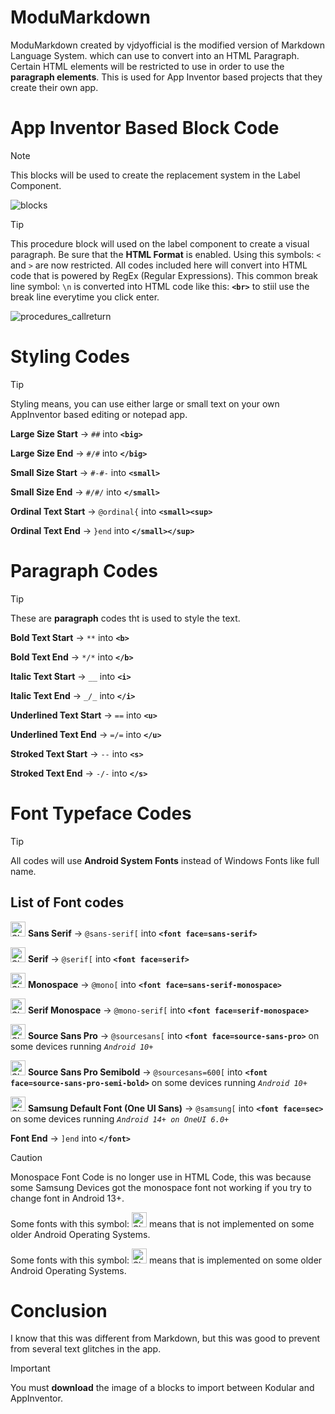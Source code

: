 # ModuMarkdown
ModuMarkdown created by vjdyofficial is the modified version of Markdown Language System. which can use to convert into an HTML Paragraph. Certain HTML elements will be restricted to use in order to use the **paragraph elements**. This is used for App Inventor based projects that they create their own app.

# App Inventor Based Block Code
> [!NOTE]
> This blocks will be used to create the replacement system in the Label Component.
> 
> ![blocks](https://github.com/vjdyofficial/vjdyofficial/assets/136038916/eb15dbc8-df3e-4c48-9b41-95ebc5a0adf3)

> [!TIP]
> This procedure block will used on the label component to create a visual paragraph. Be sure that the **HTML Format** is enabled. Using this symbols: `<` and `>` are now restricted. All codes included here will convert into HTML code that is powered by RegEx (Regular Expressions). This common break line symbol: `\n` is converted into HTML code like this: **`<br>`** to stiil use the break line everytime you click enter.
> 
> ![procedures_callreturn](https://github.com/vjdyofficial/vjdyofficial/assets/136038916/c9ebb3d3-ac52-4463-8ab6-f806bf6ec153)

# Styling Codes
> [!TIP]
> Styling means, you can use either large or small text on your own AppInventor based editing or notepad app.

**Large Size Start** → `##` into **`<big>`**

**Large Size End** → `#/#` into **`</big>`**

**Small Size Start** → `#-#-` into **`<small>`**

**Small Size End** → `#/#/` into **`</small>`**

**Ordinal Text Start** → `@ordinal{` into **`<small><sup>`**

**Ordinal Text End** → `}end` into **`</small></sup>`**


# Paragraph Codes
> [!TIP]
> These are **paragraph** codes tht is used to style the text.

**Bold Text Start** → `**` into **`<b>`**

**Bold Text End** → `*/*` into **`</b>`**

**Italic Text Start** → `__` into **`<i>`**

**Italic Text End** → `_/_` into **`</i>`**

**Underlined Text Start** → `==` into **`<u>`**

**Underlined Text End** → `=/=` into **`</u>`**

**Stroked Text Start** → `--` into **`<s>`**

**Stroked Text End** → `-/-` into **`</s>`**


# Font Typeface Codes
> [!TIP]
> All codes will use **Android System Fonts** instead of Windows Fonts like full name.

## List of Font codes

<picture><source width="24px" height="24px" media="(prefers-color-scheme: dark)" srcset="https://github.com/vjdyofficial/vjdyofficial/assets/136038916/3d6f31f0-4083-48f4-9f43-34be3f103bad"><source width="24px" height="24px"  media="(prefers-color-scheme: light)" srcset="https://github.com/vjdyofficial/vjdyofficial/assets/136038916/06b22c6a-7201-4673-936b-3ee615c320a4"><img width="24px" height="24px" alt="Shows the representing icons in Material Symbols." src="https://github.com/vjdyofficial/vjdyofficial/assets/136038916/3d6f31f0-4083-48f4-9f43-34be3f103bad"></picture> **Sans Serif** → `@sans-serif[` into **`<font face=sans-serif>`**

<picture><source width="24px" height="24px" media="(prefers-color-scheme: dark)" srcset="https://github.com/vjdyofficial/vjdyofficial/assets/136038916/3d6f31f0-4083-48f4-9f43-34be3f103bad"><source width="24px" height="24px"  media="(prefers-color-scheme: light)" srcset="https://github.com/vjdyofficial/vjdyofficial/assets/136038916/06b22c6a-7201-4673-936b-3ee615c320a4"><img width="24px" height="24px" alt="Shows the representing icons in Material Symbols." src="https://github.com/vjdyofficial/vjdyofficial/assets/136038916/3d6f31f0-4083-48f4-9f43-34be3f103bad"></picture> **Serif** → `@serif[` into **`<font face=serif>`**

<picture><source width="24px" height="24px" media="(prefers-color-scheme: dark)" srcset="https://github.com/vjdyofficial/vjdyofficial/assets/136038916/3d6f31f0-4083-48f4-9f43-34be3f103bad"><source width="24px" height="24px"  media="(prefers-color-scheme: light)" srcset="https://github.com/vjdyofficial/vjdyofficial/assets/136038916/06b22c6a-7201-4673-936b-3ee615c320a4"><img width="24px" height="24px" alt="Shows the representing icons in Material Symbols." src="https://github.com/vjdyofficial/vjdyofficial/assets/136038916/3d6f31f0-4083-48f4-9f43-34be3f103bad"></picture> **Monospace** → `@mono[` into **`<font face=sans-serif-monospace>`**

<picture><source width="24px" height="24px" media="(prefers-color-scheme: dark)" srcset="https://github.com/vjdyofficial/vjdyofficial/assets/136038916/3d6f31f0-4083-48f4-9f43-34be3f103bad"><source width="24px" height="24px"  media="(prefers-color-scheme: light)" srcset="https://github.com/vjdyofficial/vjdyofficial/assets/136038916/06b22c6a-7201-4673-936b-3ee615c320a4"><img width="24px" height="24px" alt="Shows the representing icons in Material Symbols." src="https://github.com/vjdyofficial/vjdyofficial/assets/136038916/3d6f31f0-4083-48f4-9f43-34be3f103bad"></picture> **Serif Monospace** → `@mono-serif[` into **`<font face=serif-monospace>`**

<picture><source width="24px" height="24px" media="(prefers-color-scheme: dark)" srcset="https://github.com/vjdyofficial/vjdyofficial/assets/136038916/7764c7a0-8b95-4fc5-ba39-e3265ed7420b"><source width="24px" height="24px"  media="(prefers-color-scheme: light)" srcset="https://github.com/vjdyofficial/vjdyofficial/assets/136038916/308ddaf7-9204-4f8a-a7a9-2dacf43b035c"><img width="24px" height="24px" alt="Shows the representing icons in Material Symbols." src="https://github.com/vjdyofficial/vjdyofficial/assets/136038916/7764c7a0-8b95-4fc5-ba39-e3265ed7420b"></picture> **Source Sans Pro** → `@sourcesans[` into **`<font face=source-sans-pro>`** on some devices running _`Android 10+`_

<picture><source width="24px" height="24px" media="(prefers-color-scheme: dark)" srcset="https://github.com/vjdyofficial/vjdyofficial/assets/136038916/7764c7a0-8b95-4fc5-ba39-e3265ed7420b"><source width="24px" height="24px"  media="(prefers-color-scheme: light)" srcset="https://github.com/vjdyofficial/vjdyofficial/assets/136038916/308ddaf7-9204-4f8a-a7a9-2dacf43b035c"><img width="24px" height="24px" alt="Shows the representing icons in Material Symbols." src="https://github.com/vjdyofficial/vjdyofficial/assets/136038916/7764c7a0-8b95-4fc5-ba39-e3265ed7420b"></picture> **Source Sans Pro Semibold** → `@sourcesans=600[` into **`<font face=source-sans-pro-semi-bold>`** on some devices running _`Android 10+`_ 

<picture><source width="24px" height="24px" media="(prefers-color-scheme: dark)" srcset="https://github.com/vjdyofficial/vjdyofficial/assets/136038916/7764c7a0-8b95-4fc5-ba39-e3265ed7420b"><source width="24px" height="24px"  media="(prefers-color-scheme: light)" srcset="https://github.com/vjdyofficial/vjdyofficial/assets/136038916/308ddaf7-9204-4f8a-a7a9-2dacf43b035c"><img width="24px" height="24px" alt="Shows the representing icons in Material Symbols." src="https://github.com/vjdyofficial/vjdyofficial/assets/136038916/7764c7a0-8b95-4fc5-ba39-e3265ed7420b"></picture> **Samsung Default Font (One UI Sans)** → `@samsung[` into **`<font face=sec>`** on some devices running _`Android 14+ on OneUI 6.0+`_ 

**Font End** → `]end` into **`</font>`**

> [!CAUTION]
> Monospace Font Code is no longer use in HTML Code, this was because some Samsung Devices got the monospace font not working if you try to change font in Android 13+.

Some fonts with this symbol: <picture><source width="24px" height="24px" media="(prefers-color-scheme: dark)" srcset="https://github.com/vjdyofficial/vjdyofficial/assets/136038916/7764c7a0-8b95-4fc5-ba39-e3265ed7420b"><source width="24px" height="24px"  media="(prefers-color-scheme: light)" srcset="https://github.com/vjdyofficial/vjdyofficial/assets/136038916/308ddaf7-9204-4f8a-a7a9-2dacf43b035c"><img width="24px" height="24px" alt="Shows the representing icons in Material Symbols." src="https://github.com/vjdyofficial/vjdyofficial/assets/136038916/7764c7a0-8b95-4fc5-ba39-e3265ed7420b"></picture> means that is not implemented on some older Android Operating Systems.

Some fonts with this symbol: <picture><source width="24px" height="24px" media="(prefers-color-scheme: dark)" srcset="https://github.com/vjdyofficial/vjdyofficial/assets/136038916/3d6f31f0-4083-48f4-9f43-34be3f103bad"><source width="24px" height="24px"  media="(prefers-color-scheme: light)" srcset="https://github.com/vjdyofficial/vjdyofficial/assets/136038916/06b22c6a-7201-4673-936b-3ee615c320a4"><img width="24px" height="24px" alt="Shows the representing icons in Material Symbols." src="https://github.com/vjdyofficial/vjdyofficial/assets/136038916/3d6f31f0-4083-48f4-9f43-34be3f103bad"></picture> means that is implemented on some older Android Operating Systems.

# Conclusion
I know that this was different from Markdown, but this was good to prevent from several text glitches in the app.
> [!IMPORTANT]
> You must **download** the image of a blocks to import between Kodular and AppInventor.
